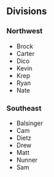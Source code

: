 ## Divisions

### Northwest
- Brock
- Carter
- Dico
- Kevin
- Krep
- Ryan
- Nate

### Southeast
- Balsinger
- Cam
- Dietz
- Drew
- Matt
- Nunner
- Sam
